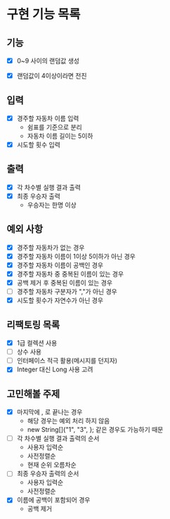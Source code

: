 # 구현 기능 목록

## 기능

* [x] 0~9 사이의 랜덤값 생성
* [x] 랜덤값이 4이상이라면 전진


## 입력

* [x] 경주할 자동차 이름 입력
  * 쉼표를 기준으로 분리
  * 자동차 이름 길이는 5이하
* [x] 시도할 횟수 입력

## 출력

* [x] 각 차수별 실행 결과 출력
* [x] 최종 우승자 출력
  * 우승자는 한명 이상


## 예외 사항

* [x] 경주할 자동차가 없는 경우
* [x] 경주할 자동차 이름이 1이상 5이하가 아닌 경우
* [x] 경주할 자동차 이름이 공백인 경우
* [x] 경주할 자동차 중 중복된 이름이 있는 경우
* [x] 공백 제거 후 중복된 이름이 있는 경우
* [ ] 경주할 자동차 구분자가 ","가 아닌 경우
* [x] 시도할 횟수가 자연수가 아닌 경우

## 리팩토링 목록

* [x] 1급 컬렉션 사용
* [ ] 상수 사용
* [ ] 인터페이스 적극 활용(메시지를 던지자)
* [x] Integer 대신 Long 사용 고려

## 고민해볼 주제

* [x] 마지막에 , 로 끝나는 경우
  * 해당 경우는 예외 처리 하지 않음
  * new String[]{"1", "3", }; 같은 경우도 가능하기 때문
* [ ] 각 차수별 실행 결과 출력의 순서
  * 사용자 입력순
  * 사전정렬순
  * 현재 순위 오름차순
* [ ] 최종 우승자 출력의 순서
  * 사용자 입력순
  * 사전정렬순
* [x] 이름에 공백이 포함되어 경우
  * 공백 제거
